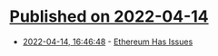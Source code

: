 # [Published on 2022-04-14](index.md)

* [2022-04-14, 16:46:48](https://news.ycombinator.com/item?id=31029504) - [Ethereum Has Issues](https://blog.dshr.org/2022/04/ethereum-has-issues.html)
